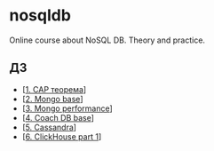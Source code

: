 # nosqldb
Online course about NoSQL DB. Theory and practice.

## ДЗ
- [[1. CAP теорема](./homework/1.%20CAP/hw.md)]
- [[2. Mongo base](./homework/2.%20Mongo%20base/hw.md)]
- [[3. Mongo performance](./homework/3.%20Mongo%20perfomance/hw.md)]
- [[4. Coach DB base](./homework/4.%20CoachDB/hw.md)]
- [[5. Cassandra](./homework/5.%20Cassandra/hw.md)]
- [[6. ClickHouse part 1](./homework/6%20ClickHouse/hw.md)]